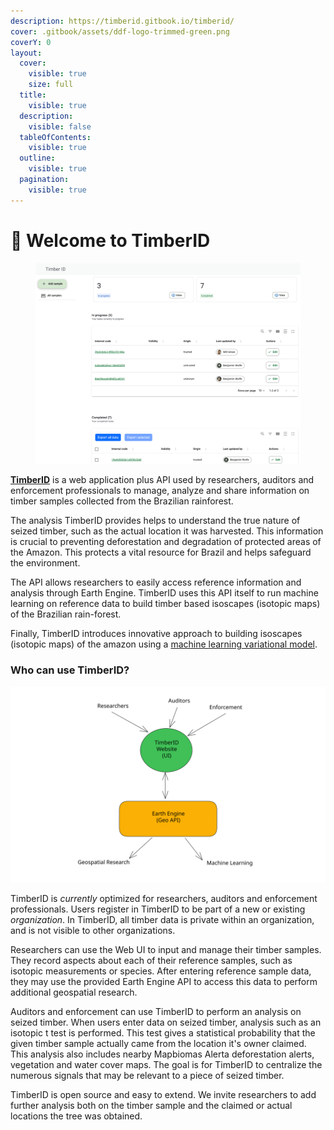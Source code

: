 ```yaml
---
description: https://timberid.gitbook.io/timberid/
cover: .gitbook/assets/ddf-logo-trimmed-green.png
coverY: 0
layout:
  cover:
    visible: true
    size: full
  title:
    visible: true
  description:
    visible: false
  tableOfContents:
    visible: true
  outline:
    visible: true
  pagination:
    visible: true
---
```


# 🌳 Welcome to TimberID

<figure><img src=".gitbook/assets/timberIDsshot.png" alt=""><figcaption></figcaption></figure>

[**TimberID**](https://timberid.org) is a web application plus API used by researchers, auditors and enforcement professionals to manage, analyze and share information on timber samples collected from the Brazilian rainforest.

The analysis TimberID provides helps to understand the true nature of seized timber, such as the actual location it was harvested. This information is crucial to preventing deforestation and degradation of protected areas of the Amazon. This protects a vital resource for Brazil and helps safeguard the environment.

The API allows researchers to easily access reference information and analysis through Earth Engine. TimberID uses this API itself to run machine learning on reference data to build timber based isoscapes (isotopic maps) of the Brazilian rain-forest.

Finally, TimberID introduces innovative approach to building isoscapes (isotopic maps) of the amazon using a [machine learning variational model](architecture-of-timberid/detailed-design/variational-inference-colabs/isoscape-generation.md).

### Who can use TimberID?

<img src=".gitbook/assets/file.excalidraw (4).svg" alt="" class="gitbook-drawing">

TimberID is _currently_ optimized for researchers, auditors and enforcement professionals. Users register in TimberID to be part of a new or existing _organization_. In TimberID, all timber data is private within an organization, and is not visible to other organizations.&#x20;

Researchers can use the Web UI to input and manage their timber samples. They record aspects about each of their reference samples, such as isotopic measurements or species. After entering reference sample data, they may use the provided Earth Engine API to access this data to perform additional geospatial research.

Auditors and enforcement can use TimberID to perform an analysis on seized timber. When users enter data on seized timber, analysis such as an isotopic t test is performed. This test gives a statistical probability that the given timber sample actually came from the location it's owner claimed.  This analysis also includes nearby Mapbiomas Alerta deforestation alerts, vegetation and water cover maps. The goal is for TimberID to centralize the numerous signals that may be relevant to a piece of seized timber.

TimberID is open source and easy to extend. We invite researchers to add further analysis both on the timber sample and the claimed or actual locations the tree was obtained.




